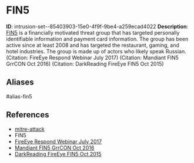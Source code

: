 # FIN5

**ID**: intrusion-set--85403903-15e0-4f9f-9be4-a259ecad4022
**Description**: [FIN5](https://attack.mitre.org/groups/G0053) is a financially motivated threat group that has targeted personally identifiable information and payment card information. The group has been active since at least 2008 and has targeted the restaurant, gaming, and hotel industries. The group is made up of actors who likely speak Russian. (Citation: FireEye Respond Webinar July 2017) (Citation: Mandiant FIN5 GrrCON Oct 2016) (Citation: DarkReading FireEye FIN5 Oct 2015)

## Aliases
#alias-fin5

## References
- [mitre-attack](https://attack.mitre.org/groups/G0053)
- FIN5
- [FireEye Respond Webinar July 2017](https://www2.fireeye.com/WBNR-Are-you-ready-to-respond.html)
- [Mandiant FIN5 GrrCON Oct 2016](https://www.youtube.com/watch?v=fevGZs0EQu8)
- [DarkReading FireEye FIN5 Oct 2015](https://www.darkreading.com/analytics/prolific-cybercrime-gang-favors-legit-login-credentials/d/d-id/1322645?)
